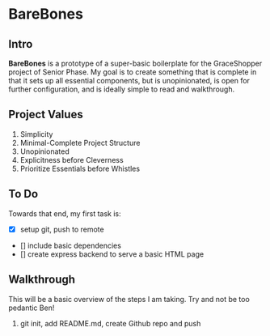 # BareBones

## Intro

**BareBones** is a prototype of a super-basic boilerplate for the GraceShopper project of Senior Phase. My goal is to create something that is complete in that it sets up all essential components, but is unopinionated, is open for further configuration, and is ideally simple to read and walkthrough.

## Project Values

1. Simplicity
2. Minimal-Complete Project Structure
3. Unopinionated
4. Explicitness before Cleverness
5. Prioritize Essentials before Whistles

## To Do

Towards that end, my first task is:

- [x] setup git, push to remote
- [] include basic dependencies
- [] create express backend to serve a basic HTML page

## Walkthrough

This will be a basic overview of the steps I am taking. Try and not be too pedantic Ben!

1. git init, add README.md, create Github repo and push